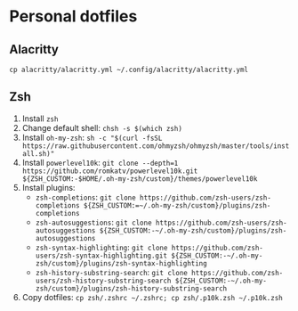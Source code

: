 # Personal dotfiles

## Alacritty
`cp alacritty/alacritty.yml ~/.config/alacritty/alacritty.yml`

## Zsh
1. Install `zsh`
2. Change default shell: `chsh -s $(which zsh)`
3. Install `oh-my-zsh`: `sh -c "$(curl -fsSL https://raw.githubusercontent.com/ohmyzsh/ohmyzsh/master/tools/install.sh)"`
4. Install `powerlevel10k`: `git clone --depth=1 https://github.com/romkatv/powerlevel10k.git ${ZSH_CUSTOM:-$HOME/.oh-my-zsh/custom}/themes/powerlevel10k`
5. Install plugins:
    - `zsh-completions`: `git clone https://github.com/zsh-users/zsh-completions ${ZSH_CUSTOM:=~/.oh-my-zsh/custom}/plugins/zsh-completions`
    - `zsh-autosuggestions`: `git clone https://github.com/zsh-users/zsh-autosuggestions ${ZSH_CUSTOM:-~/.oh-my-zsh/custom}/plugins/zsh-autosuggestions`
    - `zsh-syntax-highlighting`: `git clone https://github.com/zsh-users/zsh-syntax-highlighting.git ${ZSH_CUSTOM:-~/.oh-my-zsh/custom}/plugins/zsh-syntax-highlighting`
    - `zsh-history-substring-search`: `git clone https://github.com/zsh-users/zsh-history-substring-search ${ZSH_CUSTOM:-~/.oh-my-zsh/custom}/plugins/zsh-history-substring-search`
6. Copy dotfiles: `cp zsh/.zshrc ~/.zshrc; cp zsh/.p10k.zsh ~/.p10k.zsh`